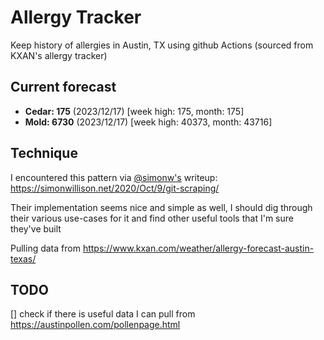 # Allergy Tracker

Keep history of allergies in Austin, TX using github Actions (sourced from KXAN's allergy tracker)

## Current forecast
<!-- INJECT FORECAST -->
- **Cedar: 175** (2023/12/17)  [week high: 175, month: 175]
- **Mold: 6730** (2023/12/17)  [week high: 40373, month: 43716]
<!-- END INJECT FORECAST -->

## Technique

I encountered this pattern via [@simonw's](https://github.com/simonw) writeup: https://simonwillison.net/2020/Oct/9/git-scraping/

Their implementation seems nice and simple as well, I should dig through their various use-cases for it and find other useful tools that I'm sure they've built

Pulling data from https://www.kxan.com/weather/allergy-forecast-austin-texas/

## TODO

[] check if there is useful data I can pull from https://austinpollen.com/pollenpage.html
